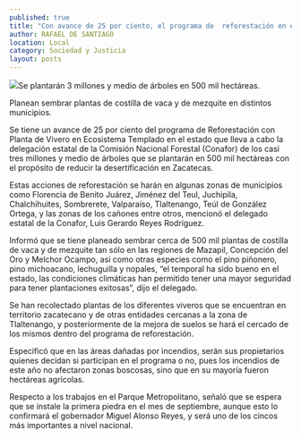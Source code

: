 ```yaml
---
published: true
title: "Con avance de 25 por ciento, el programa de  reforestación en el estado, informa Conafor"
author: RAFAEL DE SANTIAGO
location: Local
category: Sociedad y Justicia
layout: posts
---
```


![](http://i.imgur.com/3GWhvKim.jpg)Se plantarán 3 millones y medio de árboles en 500 mil hectáreas.

Planean sembrar plantas de costilla de vaca y de mezquite en distintos municipios.

Se tiene un avance de 25 por ciento del programa de Reforestación con Planta de Vivero en Ecosistema Templado en el estado que lleva a cabo la delegación estatal de la Comisión Nacional Forestal (Conafor) de los casi tres millones y medio de árboles que se plantarán en 500 mil hectáreas con el propósito de reducir la desertificación en Zacatecas.

Estas acciones de reforestación se harán en algunas zonas de municipios como Florencia de Benito Juárez, Jiménez del Teul, Juchipila, Chalchihuites, Sombrerete, Valparaíso, Tlaltenango, Teúl de González Ortega,  y las zonas de los cañones entre otros, mencionó el delegado estatal de la Conafor, Luis Gerardo Reyes Rodríguez.

Informó que se tiene planeado sembrar cerca de 500 mil plantas de costilla de vaca y de mezquite tan sólo en las regiones de Mazapil, Concepción del Oro y Melchor Ocampo, así como otras especies como el pino piñonero, pino michoacano, lechuguilla y nopales, “el temporal ha sido bueno en el estado, las condiciones climáticas han permitido tener una mayor seguridad para tener plantaciones exitosas”, dijo el delegado.

Se han recolectado plantas de los diferentes viveros que se encuentran en territorio zacatecano y de otras entidades cercanas a la zona de Tlaltenango, y posteriormente de la mejora de suelos se hará el cercado de los mismos dentro del programa de reforestación.

Especificó que en las áreas dañadas por incendios, serán sus propietarios quienes decidan si participan en el programa o no, pues los incendios de este año no afectaron zonas boscosas, sino que en su mayoría fueron hectáreas agrícolas.

Respecto a los trabajos en el Parque Metropolitano, señaló que se espera que se instale la primera piedra en el mes de septiembre, aunque esto lo confirmará el gobernador Miguel Alonso Reyes, y será uno de los cincos más importantes a nivel nacional.
